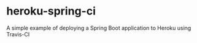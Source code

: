 # heroku-spring-ci
A simple example of deploying a Spring Boot application to Heroku using Travis-CI 
